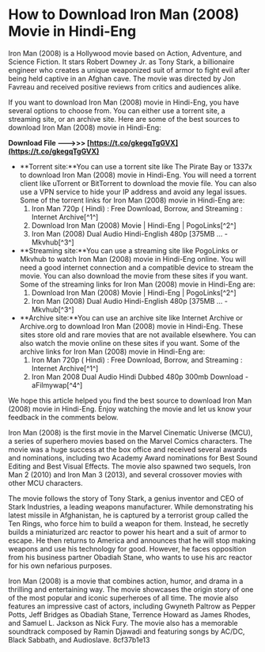 
 
# How to Download Iron Man (2008) Movie in Hindi-Eng
 
Iron Man (2008) is a Hollywood movie based on Action, Adventure, and Science Fiction. It stars Robert Downey Jr. as Tony Stark, a billionaire engineer who creates a unique weaponized suit of armor to fight evil after being held captive in an Afghan cave. The movie was directed by Jon Favreau and received positive reviews from critics and audiences alike.
 
If you want to download Iron Man (2008) movie in Hindi-Eng, you have several options to choose from. You can either use a torrent site, a streaming site, or an archive site. Here are some of the best sources to download Iron Man (2008) movie in Hindi-Eng:
 
**Download File ———>>> [https://t.co/gkegqTgGVX](https://t.co/gkegqTgGVX)**


 
- **Torrent site:**You can use a torrent site like The Pirate Bay or 1337x to download Iron Man (2008) movie in Hindi-Eng. You will need a torrent client like uTorrent or BitTorrent to download the movie file. You can also use a VPN service to hide your IP address and avoid any legal issues. Some of the torrent links for Iron Man (2008) movie in Hindi-Eng are:
    1. Iron Man  720p ( Hindi) : Free Download, Borrow, and Streaming : Internet Archive[^1^]
    2. Download Iron Man (2008) Movie | Hindi-Eng | PogoLinks[^2^]
    3. Iron Man (2008) Dual Audio Hindi-English 480p [375MB ... - Mkvhub[^3^]
- **Streaming site:**You can use a streaming site like PogoLinks or Mkvhub to watch Iron Man (2008) movie in Hindi-Eng online. You will need a good internet connection and a compatible device to stream the movie. You can also download the movie from these sites if you want. Some of the streaming links for Iron Man (2008) movie in Hindi-Eng are:
    1. Download Iron Man (2008) Movie | Hindi-Eng | PogoLinks[^2^]
    2. Iron Man (2008) Dual Audio Hindi-English 480p [375MB ... - Mkvhub[^3^]
- **Archive site:**You can use an archive site like Internet Archive or Archive.org to download Iron Man (2008) movie in Hindi-Eng. These sites store old and rare movies that are not available elsewhere. You can also watch the movie online on these sites if you want. Some of the archive links for Iron Man (2008) movie in Hindi-Eng are:
    1. Iron Man  720p ( Hindi) : Free Download, Borrow, and Streaming : Internet Archive[^1^]
    2. Iron Man 2008 Dual Audio Hindi Dubbed 480p 300mb Download - aFilmywap[^4^]

We hope this article helped you find the best source to download Iron Man (2008) movie in Hindi-Eng. Enjoy watching the movie and let us know your feedback in the comments below.
  
Iron Man (2008) is the first movie in the Marvel Cinematic Universe (MCU), a series of superhero movies based on the Marvel Comics characters. The movie was a huge success at the box office and received several awards and nominations, including two Academy Award nominations for Best Sound Editing and Best Visual Effects. The movie also spawned two sequels, Iron Man 2 (2010) and Iron Man 3 (2013), and several crossover movies with other MCU characters.
 
The movie follows the story of Tony Stark, a genius inventor and CEO of Stark Industries, a leading weapons manufacturer. While demonstrating his latest missile in Afghanistan, he is captured by a terrorist group called the Ten Rings, who force him to build a weapon for them. Instead, he secretly builds a miniaturized arc reactor to power his heart and a suit of armor to escape. He then returns to America and announces that he will stop making weapons and use his technology for good. However, he faces opposition from his business partner Obadiah Stane, who wants to use his arc reactor for his own nefarious purposes.
 
Iron Man (2008) is a movie that combines action, humor, and drama in a thrilling and entertaining way. The movie showcases the origin story of one of the most popular and iconic superheroes of all time. The movie also features an impressive cast of actors, including Gwyneth Paltrow as Pepper Potts, Jeff Bridges as Obadiah Stane, Terrence Howard as James Rhodes, and Samuel L. Jackson as Nick Fury. The movie also has a memorable soundtrack composed by Ramin Djawadi and featuring songs by AC/DC, Black Sabbath, and Audioslave.
 8cf37b1e13
 
